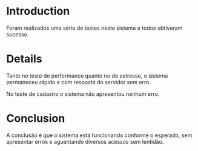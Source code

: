 # Introduction #

Foram realizados uma série de testes neste sistema e todos obtiveram sucesso.


# Details #

Tanto no teste de performance quanto no de estresse, o sistema permaneceu rápido e com resposta do servidor sem erro.

No teste de cadastro o sistema não apresentou nenhum erro.

# Conclusion #

A conclusão é que o sistema está funcionando conforme o esperado, sem apresentar erros e aguentando diversos acessos sem lentidão.